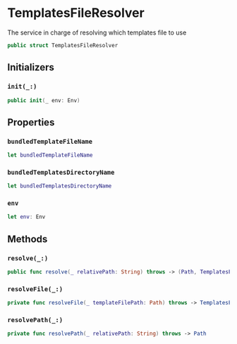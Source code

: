 # TemplatesFileResolver

The service in charge of resolving which templates file to use

``` swift
public struct TemplatesFileResolver
```

## Initializers

### `init(_:)`

``` swift
public init(_ env: Env)
```

## Properties

### `bundledTemplateFileName`

``` swift
let bundledTemplateFileName
```

### `bundledTemplatesDirectoryName`

``` swift
let bundledTemplatesDirectoryName
```

### `env`

``` swift
let env: Env
```

## Methods

### `resolve(_:)`

``` swift
public func resolve(_ relativePath: String) throws -> (Path, TemplatesFile)
```

### `resolveFile(_:)`

``` swift
private func resolveFile(_ templateFilePath: Path) throws -> TemplatesFile
```

### `resolvePath(_:)`

``` swift
private func resolvePath(_ relativePath: String) throws -> Path
```
